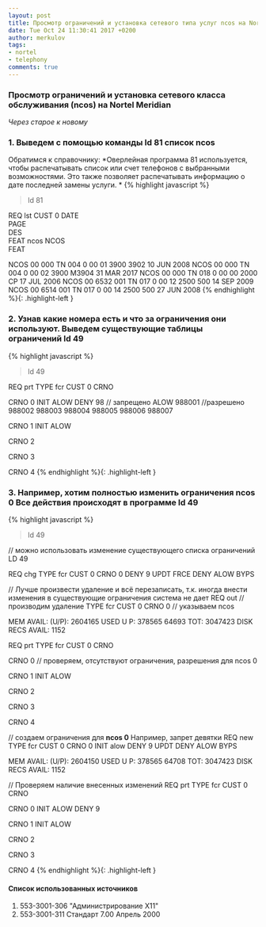 ```yaml
---
layout: post
title: Просмотр ограничений и установка сетевого типа услуг ncos на Nortel
date: Tue Oct 24 11:30:41 2017 +0200
author: merkulov
tags:
- nortel
- telephony
comments: true
---
```

### Просмотр ограничений и установка сетевого класса обслуживания (ncos) на Nortel Meridian

*Через старое к новому*

### 1. Выведем с помощью команды __ld 81__ список ncos
Обратимся к справочнику:
*Оверлейная программа 81 используется, чтобы распечатывать список или счет телефонов с выбранными возможностями. Это также позволяет распечатывать информацию о дате последней замены услуги.  *
{% highlight javascript %}
>ld 81

REQ   lst
CUST  0
DATE  
PAGE  
DES   
FEAT  ncos
NCOS  
FEAT  

NCOS     00         000     TN  004 0 00 01  3900      3902      10 JUN 2008 
NCOS     00         000     TN  004 0 00 02  3900      M3904     31 MAR 2017 
NCOS     00         000     TN  018 0 00 00  2000      CP        17 JUL 2006 
NCOS     00 6532    001     TN  017 0 00 12  2500      500       14 SEP 2009 
NCOS     00 6514    001     TN  017 0 00 14  2500      500       27 JUN 2008 
{% endhighlight %}{: .highlight-left }

### 2. Узнав какие номера есть и что за ограничения они используют. Выведем существующие таблицы ограничений __ld 49__

{% highlight javascript %}
>ld 49

REQ  prt
TYPE fcr
CUST 0
CRNO 

CRNO   0
INIT ALOW
DENY 98 // запрещено
ALOW 988001 //разрешено
     988002
     988003
     988004
     988005
     988006
     988007

CRNO   1
INIT ALOW

CRNO   2

CRNO   3

CRNO   4
{% endhighlight %}{: .highlight-left }

### 3. Например, хотим полностью изменить ограничения __ncos 0__ Все действия происходят в программе __ld 49__

{% highlight javascript %}
>ld 49

// можно использовать изменение существующего списка ограничений
LD 49

REQ  chg
TYPE fcr
CUST 0
CRNO 0
DENY 9
UPDT 
FRCE 
DENY 
ALOW 
BYPS 

// Лучше произвести удаление и всё перезаписать, т.к. иногда внести изменения в существующие ограничения система не дает
REQ  out // производим удаление
TYPE fcr
CUST 0
CRNO 0 // указываем ncos

MEM AVAIL: (U/P): 2604165    USED U P: 378565 64693    TOT: 3047423 
DISK RECS AVAIL: 1152 

REQ  prt
TYPE fcr
CUST 0
CRNO 

CRNO   0 // проверяем, отсутствуют ограничения, разрешения для ncos 0

CRNO   1
INIT ALOW

CRNO   2

CRNO   3

CRNO   4

// создаем ограничения для __ncos 0__ Например, запрет девятки
REQ  new
TYPE fcr
CUST 0
CRNO 0
INIT alow
DENY 9
UPDT 
DENY 
ALOW 
BYPS 

MEM AVAIL: (U/P): 2604150    USED U P: 378565 64708    TOT: 3047423 
DISK RECS AVAIL: 1152 

// Проверяем наличие внесенных изменений
REQ  prt
TYPE fcr
CUST 0
CRNO 

CRNO   0
INIT ALOW
DENY 9

CRNO   1
INIT ALOW

CRNO   2

CRNO   3

CRNO   4
{% endhighlight %}{: .highlight-left }

#### Список использованных источников
1. 553-3001-306 "Администрирование X11"
2. 553-3001-311 Стандарт 7.00 Апрель 2000
